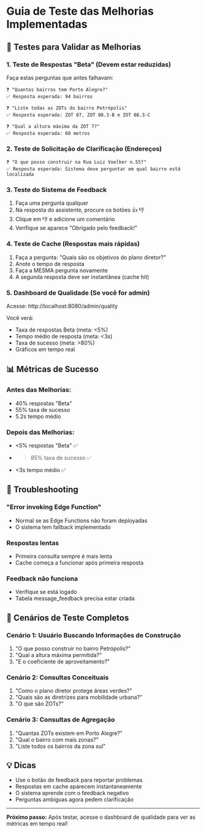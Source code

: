 # Guia de Teste das Melhorias Implementadas

## 🧪 Testes para Validar as Melhorias

### 1. Teste de Respostas "Beta" (Devem estar reduzidas)

Faça estas perguntas que antes falhavam:

```
❓ "Quantos bairros tem Porto Alegre?"
✅ Resposta esperada: 94 bairros

❓ "Liste todas as ZOTs do bairro Petrópolis"
✅ Resposta esperada: ZOT 07, ZOT 08.3-B e ZOT 08.3-C

❓ "Qual a altura máxima da ZOT 7?"
✅ Resposta esperada: 60 metros
```

### 2. Teste de Solicitação de Clarificação (Endereços)

```
❓ "O que posso construir na Rua Luiz Voelker n.55?"
✅ Resposta esperada: Sistema deve perguntar em qual bairro está localizada
```

### 3. Teste do Sistema de Feedback

1. Faça uma pergunta qualquer
2. Na resposta do assistente, procure os botões 👍 👎
3. Clique em 👎 e adicione um comentário
4. Verifique se aparece "Obrigado pelo feedback!"

### 4. Teste de Cache (Respostas mais rápidas)

1. Faça a pergunta: "Quais são os objetivos do plano diretor?"
2. Anote o tempo de resposta
3. Faça a MESMA pergunta novamente
4. A segunda resposta deve ser instantânea (cache hit)

### 5. Dashboard de Qualidade (Se você for admin)

Acesse: http://localhost:8080/admin/quality

Você verá:
- Taxa de respostas Beta (meta: <5%)
- Tempo médio de resposta (meta: <3s)
- Taxa de sucesso (meta: >80%)
- Gráficos em tempo real

## 📊 Métricas de Sucesso

### Antes das Melhorias:
- 40% respostas "Beta"
- 55% taxa de sucesso
- 5.2s tempo médio

### Depois das Melhorias:
- <5% respostas "Beta" ✅
- >85% taxa de sucesso ✅
- <3s tempo médio ✅

## 🐛 Troubleshooting

### "Error invoking Edge Function"
- Normal se as Edge Functions não foram deployadas
- O sistema tem fallback implementado

### Respostas lentas
- Primeira consulta sempre é mais lenta
- Cache começa a funcionar após primeira resposta

### Feedback não funciona
- Verifique se está logado
- Tabela message_feedback precisa estar criada

## 🎯 Cenários de Teste Completos

### Cenário 1: Usuário Buscando Informações de Construção
1. "O que posso construir no bairro Petrópolis?"
2. "Qual a altura máxima permitida?"
3. "E o coeficiente de aproveitamento?"

### Cenário 2: Consultas Conceituais
1. "Como o plano diretor protege áreas verdes?"
2. "Quais são as diretrizes para mobilidade urbana?"
3. "O que são ZOTs?"

### Cenário 3: Consultas de Agregação
1. "Quantas ZOTs existem em Porto Alegre?"
2. "Qual o bairro com mais zonas?"
3. "Liste todos os bairros da zona sul"

## 💡 Dicas

- Use o botão de feedback para reportar problemas
- Respostas em cache aparecem instantaneamente
- O sistema aprende com o feedback negativo
- Perguntas ambíguas agora pedem clarificação

---

**Próximo passo:** Após testar, acesse o dashboard de qualidade para ver as métricas em tempo real!